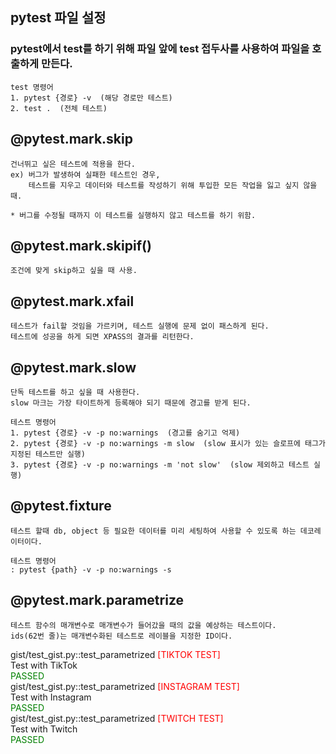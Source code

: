 ## pytest 파일 설정
### pytest에서 test를 하기 위해 파일 앞에 test 접두사를 사용하여 파일을 호출하게 만든다.

```
test 명령어
1. pytest {경로} -v  (해당 경로만 테스트)
2. test .  (전체 테스트)
```

## @pytest.mark.skip 
```
건너뛰고 싶은 테스트에 적용을 한다.
ex) 버그가 발생하여 실패한 테스트인 경우,
    테스트를 지우고 데이터와 테스트를 작성하기 위해 투입한 모든 작업을 잃고 싶지 않을 때.

* 버그를 수정될 때까지 이 테스트를 실행하지 않고 테스트를 하기 위함.
```

## @pytest.mark.skipif()
```
조건에 맞게 skip하고 싶을 때 사용.
```

## @pytest.mark.xfail
```
테스트가 fail할 것임을 가르키며, 테스트 실행에 문제 없이 패스하게 된다.
테스트에 성공을 하게 되면 XPASS의 결과를 리턴한다.
```

## @pytest.mark.slow
```
단독 테스트를 하고 싶을 때 사용한다.
slow 마크는 가장 타이트하게 등록해야 되기 때문에 경고를 받게 된다.

테스트 명령어
1. pytest {경로} -v -p no:warnings  (경고를 숨기고 억제)
2. pytest {경로} -v -p no:warnings -m slow  (slow 표시가 있는 슬로프에 태그가 지정된 테스트만 실행)
3. pytest {경로} -v -p no:warnings -m 'not slow'  (slow 제외하고 테스트 실행)
```

## @pytest.fixture
```
테스트 할때 db, object 등 필요한 데이터를 미리 세팅하여 사용할 수 있도록 하는 데코레이터이다.

테스트 명령어
: pytest {path} -v -p no:warnings -s
```

## @pytest.mark.parametrize
```
테스트 함수의 매개변수로 매개변수가 들어갔을 때의 값을 예상하는 테스트이다.
ids(62번 줄)는 매개변수화된 테스트로 레이블을 지정한 ID이다.
```
gist/test_gist.py::test_parametrized <span style='color: red'>[TIKTOK TEST]</span> <br /> 
Test with TikTok <br /> 
<span style='color: #008000'> PASSED </span> <br /> 
gist/test_gist.py::test_parametrized <span style='color: red'>[INSTAGRAM TEST] </span> <br /> 
Test with Instagram <br /> 
<span style='color: #008000'> PASSED </span> <br /> 
gist/test_gist.py::test_parametrized <span style='color: red'>[TWITCH TEST] </span> <br />
Test with Twitch <br /> 
<span style='color: #008000'> PASSED </span> <br /> 

